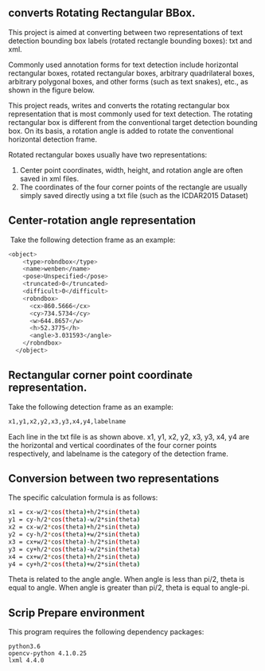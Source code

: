 ## converts Rotating Rectangular BBox.

This project is aimed at converting between two representations of text detection bounding box labels (rotated rectangle bounding boxes): txt and xml.

Commonly used annotation forms for text detection include horizontal rectangular boxes, rotated rectangular boxes, arbitrary quadrilateral boxes, arbitrary polygonal boxes, and other forms (such as text snakes), etc., as shown in the figure below.

This project reads, writes and converts the rotating rectangular box representation that is most commonly used for text detection. The rotating rectangular box is different from the conventional target detection bounding box. On its basis, a rotation angle is added to rotate the conventional horizontal detection frame.

Rotated rectangular boxes usually have two representations:
1. Center point coordinates, width, height, and rotation angle are often saved in xml files.
2. The coordinates of the four corner points of the rectangle are usually simply saved directly using a txt file (such as the ICDAR2015 Dataset)
## Center-rotation angle representation

​
Take the following detection frame as an example:

```bash
<object>
    <type>robndbox</type>
    <name>wenben</name>
    <pose>Unspecified</pose>
    <truncated>0</truncated>
    <difficult>0</difficult>
    <robndbox>
      <cx>860.5666</cx>
      <cy>734.5734</cy>
      <w>644.8657</w>
      <h>52.3775</h>
      <angle>3.031593</angle>
    </robndbox>
  </object>
```

## Rectangular corner point coordinate representation.
Take the following detection frame as an example:

```bash
x1,y1,x2,y2,x3,y3,x4,y4,labelname
```

Each line in the txt file is as shown above. x1, y1, x2, y2, x3, y3, x4, y4 are the horizontal and vertical coordinates of the four corner points respectively, and labelname is the category of the detection frame.
## Conversion between two representations
The specific calculation formula is as follows:

```bash
x1 = cx-w/2*cos(theta)+h/2*sin(theta)
y1 = cy-h/2*cos(theta)-w/2*sin(theta)
x2 = cx-w/2*cos(theta)+h/2*sin(theta)
y2 = cy-h/2*cos(theta)+w/2*sin(theta)
x3 = cx+w/2*cos(theta)-h/2*sin(theta)
y3 = cy+h/2*cos(theta)-w/2*sin(theta)
x4 = cx+w/2*cos(theta)+h/2*sin(theta)
y4 = cy+h/2*cos(theta)+w/2*sin(theta)
```

Theta is related to the angle angle. When angle is less than pi/2, theta is equal to angle. When angle is greater than pi/2, theta is equal to angle-pi.

## Scrip Prepare environment

This program requires the following dependency packages:

    python3.6
    opencv-python 4.1.0.25
    lxml 4.4.0


